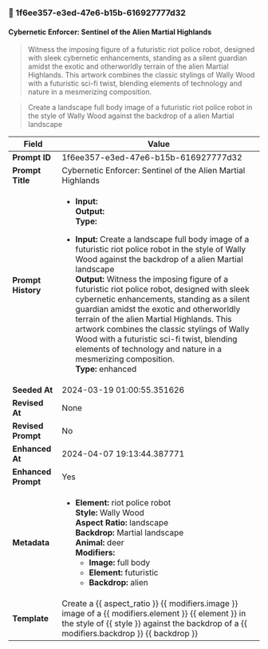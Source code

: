 

### 📜 1f6ee357-e3ed-47e6-b15b-616927777d32

#### Cybernetic Enforcer: Sentinel of the Alien Martial Highlands

> Witness the imposing figure of a futuristic riot police robot, designed with sleek cybernetic enhancements, standing as a silent guardian amidst the exotic and otherworldly terrain of the alien Martial Highlands. This artwork combines the classic stylings of Wally Wood with a futuristic sci-fi twist, blending elements of technology and nature in a mesmerizing composition.

> Create a landscape full body image of a futuristic riot police robot in the style of Wally Wood against the backdrop of a alien Martial landscape

| Field          | Value                                                                                                                                                                      |
|----------------|----------------------------------------------------------------------------------------------------------------------------------------------------------------------------|
| **Prompt ID**  | 1f6ee357-e3ed-47e6-b15b-616927777d32                                                                                                                                                            |
| **Prompt Title**  | Cybernetic Enforcer: Sentinel of the Alien Martial Highlands                                                                                                                                                            |
| **Prompt History** | <ul><li>**Input:**  <br> **Output:**  <br> **Type:** </li></ul><ul><li>**Input:** Create a landscape full body image of a futuristic riot police robot in the style of Wally Wood against the backdrop of a alien Martial landscape <br> **Output:** Witness the imposing figure of a futuristic riot police robot, designed with sleek cybernetic enhancements, standing as a silent guardian amidst the exotic and otherworldly terrain of the alien Martial Highlands. This artwork combines the classic stylings of Wally Wood with a futuristic sci-fi twist, blending elements of technology and nature in a mesmerizing composition. <br> **Type:** enhanced</li></ul> |
| **Seeded At** | 2024-03-19 01:00:55.351626                                                                                                                                                   |
| **Revised At** | None                                                                                                                                                   |
| **Revised Prompt** | No                                                                                                                                                                      |
| **Enhanced At** | 2024-04-07 19:13:44.387771                                                                                                                                                  |
| **Enhanced Prompt** | Yes                                                                                                                                                                    |
| **Metadata**   | <ul><li>**Element:** riot police robot <br> **Style:** Wally Wood <br> **Aspect Ratio:** landscape <br> **Backdrop:** Martial landscape <br> **Animal:** deer <br> **Modifiers:**<ul><li>**Image:** full body</li><li>**Element:** futuristic</li><li>**Backdrop:** alien</li></ul></li></ul> |
| **Template**   | Create a {{ aspect_ratio }} {{ modifiers.image }} image of a {{ modifiers.element }} {{ element }} in the style of {{ style }} against the backdrop of a {{ modifiers.backdrop }} {{ backdrop }}                                                                                                                                           |



